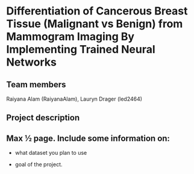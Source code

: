 # Differentiation of Cancerous Breast Tissue (Malignant vs Benign) from Mammogram Imaging By Implementing Trained Neural Networks

## Team members

Raiyana Alam (RaiyanaAlam), Lauryn Drager (led2464)

## Project description

## Max ½ page. Include some information on:

- what dataset you plan to use

- goal of the project.
